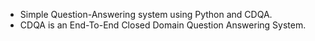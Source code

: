- Simple Question-Answering system using Python and CDQA.<br>
- CDQA is an End-To-End Closed Domain Question Answering System. 
<br>
<br>
